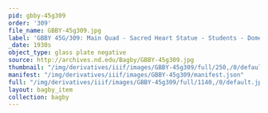 ```yaml
---
pid: gbby-45g309
order: '309'
file_name: GBBY-45g309.jpg
label: 'GBBY 45G/309: Main Quad - Sacred Heart Statue - Students - Dome - c1930s'
_date: 1930s
object_type: glass plate negative
source: http://archives.nd.edu/Bagby/GBBY-45g309.jpg
thumbnail: "/img/derivatives/iiif/images/GBBY-45g309/full/250,/0/default.jpg"
manifest: "/img/derivatives/iiif/images/GBBY-45g309/manifest.json"
full: "/img/derivatives/iiif/images/GBBY-45g309/full/1140,/0/default.jpg"
layout: bagby_item
collection: bagby
---
```

